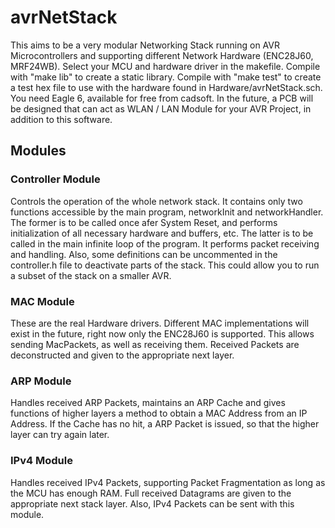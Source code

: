 # avrNetStack 

This aims to be a very modular Networking Stack running on AVR Microcontrollers and supporting different Network Hardware (ENC28J60, MRF24WB).
Select your MCU and hardware driver in the makefile.
Compile with "make lib" to create a static library.
Compile with "make test" to create a test hex file to use with the hardware found in Hardware/avrNetStack.sch. You need Eagle 6, available for free from cadsoft.
In the future, a PCB will be designed that can act as WLAN / LAN Module for your AVR Project, in addition to this software.

## Modules

### Controller Module

Controls the operation of the whole network stack. It contains only two functions accessible by the main program, networkInit and networkHandler. The former is to be called once afer System Reset, and performs initialization of all necessary hardware and buffers, etc. The latter is to be called in the main infinite loop of the program. It performs packet receiving and handling. Also, some definitions can be uncommented in the controller.h file to deactivate parts of the stack. This could allow you to run a subset of the stack on a smaller AVR.

### MAC Module

These are the real Hardware drivers. Different MAC implementations will exist in the future, right now only the ENC28J60 is supported. This allows sending MacPackets, as well as receiving them. Received Packets are deconstructed and given to the appropriate next layer.

### ARP Module

Handles received ARP Packets, maintains an ARP Cache and gives functions of higher layers a method to obtain a MAC Address from an IP Address. If the Cache has no hit, a ARP Packet is issued, so that the higher layer can try again later.

### IPv4 Module

Handles received IPv4 Packets, supporting Packet Fragmentation as long as the MCU has enough RAM. Full received Datagrams are given to the appropriate next stack layer. Also, IPv4 Packets can be sent with this module.
